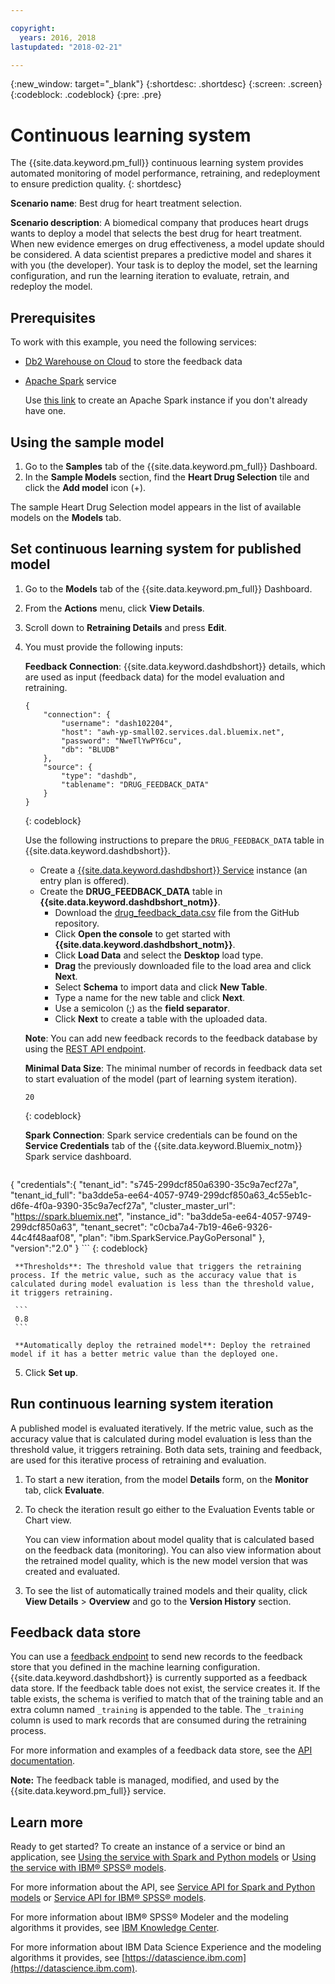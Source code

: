 ```yaml
---

copyright:
  years: 2016, 2018
lastupdated: "2018-02-21"

---
```


{:new_window: target="_blank"}
{:shortdesc: .shortdesc}
{:screen: .screen}
{:codeblock: .codeblock}
{:pre: .pre}

# Continuous learning system

The {{site.data.keyword.pm_full}} continuous learning system provides automated monitoring of model performance, retraining, and redeployment to ensure prediction quality.
{: shortdesc}

**Scenario name**: Best drug for heart treatment selection.

**Scenario description**: A biomedical company that produces heart drugs wants to deploy a model that selects the best drug for heart treatment. When new evidence emerges on drug effectiveness, a model update should be considered. A data scientist prepares a predictive model and shares it with you (the developer). Your task is to deploy the model, set the learning configuration, and run the learning iteration to evaluate, retrain, and redeploy the model.

## Prerequisites

To work with this example, you need the following services:

* [Db2 Warehouse on Cloud](https://console.bluemix.net/catalog/services/db2-warehouse-on-cloud) to store the feedback data
* [Apache Spark](https://console.bluemix.net/catalog/services/apache-spark) service

   Use [this link](https://console.bluemix.net/catalog/services/apache-spark) to create an Apache Spark instance if you don't already have one.

## Using the sample model

1. Go to the **Samples** tab of the {{site.data.keyword.pm_full}}
   Dashboard.
2. In the **Sample Models** section, find the **Heart Drug Selection**
   tile and click the **Add model** icon (+).

The sample Heart Drug Selection model appears in the list of available models on the **Models** tab.


## Set continuous learning system for published model

1.  Go to the **Models** tab of the {{site.data.keyword.pm_full}} Dashboard.
2.  From the **Actions** menu, click **View Details**.
3.  Scroll down to **Retraining Details** and press **Edit**.
4.  You must provide the following inputs:

    **Feedback Connection**: {{site.data.keyword.dashdbshort}} details, which are used as input (feedback data) for the model evaluation and retraining.

    ```
    {
        "connection": {
            "username": "dash102204",
            "host": "awh-yp-small02.services.dal.bluemix.net",
            "password": "NweTlYwPY6cu",
            "db": "BLUDB"
        },
        "source": {
            "type": "dashdb",
            "tablename": "DRUG_FEEDBACK_DATA"
        }
    }
    ```
    {: codeblock}

    Use the following instructions to prepare the  `DRUG_FEEDBACK_DATA` table in {{site.data.keyword.dashdbshort}}.
    
    - Create a [{{site.data.keyword.dashdbshort}} Service](https://console.bluemix.net/catalog/services/db2-warehouse-on-cloud/) instance (an entry plan is offered).
    - Create the **DRUG_FEEDBACK_DATA** table in **{{site.data.keyword.dashdbshort_notm}}**.
      + Download the [drug_feedback_data.csv](https://raw.githubusercontent.com/pmservice/wml-sample-models/master/spark/drug-selection/data/drug_feedback_data.csv) file from the GitHub repository.
      + Click **Open the console** to get started with **{{site.data.keyword.dashdbshort_notm}}**.
      + Click **Load Data** and select the **Desktop** load type.
      + **Drag** the previously downloaded file to the load area and click **Next**.
      + Select **Schema** to import data and click **New Table**.
      + Type a name for the new table and click **Next**.
      + Use a semicolon (;) as the **field separator**.
      + Click **Next** to create a table with the uploaded data.

     **Note**: You can add new feedback records to the feedback database by using the [REST API endpoint](http://watson-ml-api.mybluemix.net/#!/Published32Models/post_v3_wml_instances_instance_id_published_models_published_model_id_feedback).

     **Minimal Data Size**: The minimal number of records in feedback data set to start evaluation of the model (part of learning system iteration).

     ```
     20
     ```
     {: codeblock}

     **Spark Connection**: Spark service credentials can be found on the **Service Credentials** tab of the {{site.data.keyword.Bluemix_notm}} Spark service dashboard.

     ```
{
    "credentials":{
      "tenant_id": "s745-299dcf850a6390-35c9a7ecf27a",
      "tenant_id_full": "ba3dde5a-ee64-4057-9749-299dcf850a63_4c55eb1c-d6fe-4f0a-9390-35c9a7ecf27a",
      "cluster_master_url": "https://spark.bluemix.net",
      "instance_id": "ba3dde5a-ee64-4057-9749-299dcf850a63",
      "tenant_secret": "c0cba7a4-7b19-46e6-9326-44c4f48aaf08",
      "plan": "ibm.SparkService.PayGoPersonal"
    },
    "version":"2.0"
}
     ```
     {: codeblock}

     **Thresholds**: The threshold value that triggers the retraining process. If the metric value, such as the accuracy value that is calculated during model evaluation is less than the threshold value, it triggers retraining.

     ```
     0.8
     ```

     **Automatically deploy the retrained model**: Deploy the retrained model if it has a better metric value than the deployed one.

5.  Click **Set up**.

## Run continuous learning system iteration

A published model is evaluated iteratively. If the metric value, such as the accuracy value that is calculated during model evaluation is less than the threshold value, it triggers retraining. Both data sets, training and feedback, are used for this iterative process of retraining and evaluation.

1. To start a new iteration, from the model **Details** form, on the **Monitor** tab, click **Evaluate**.
3. To check the iteration result go either to the Evaluation Events table or Chart view. 

   You can view information about model quality that is calculated based on the feedback data (monitoring). You can also view information about the retrained model quality, which is the new model version that was created and evaluated.

4. To see the list of automatically trained models and their quality, click **View Details** > **Overview** and go to the **Version History** section.

## Feedback data store

You can use a [feedback endpoint](http://watson-ml-api.mybluemix.net/#!/Published32Models/post_v3_wml_instances_instance_id_published_models_published_model_id_feedback) to send new records to the feedback store that you defined in the machine learning configuration. {{site.data.keyword.dashdbshort}} is currently supported as a feedback data store. If the feedback table does not exist, the service creates it. If the table exists, the schema is verified to match that of the training table and an extra column named `_training` is appended to the table. The `_training` column is used to mark records that are consumed during the retraining process.

For more information and examples of a feedback data store, see the [API documentation](pm_service_api_spark_learning_system.html).

**Note:** The feedback table is managed, modified, and used by the {{site.data.keyword.pm_full}} service.

## Learn more

Ready to get started? To create an instance of a service or bind
an application, see [Using the service with Spark and Python models](using_pm_service_dsx.html) or
[Using the service with IBM® SPSS® models](using_pm_service.html).

For more information about the API, see [Service API for Spark and Python models](pm_service_api_spark.html) or [Service
API for IBM® SPSS® models](pm_service_api_spss.html).

For more information about IBM® SPSS® Modeler and the modeling algorithms it
provides, see [IBM Knowledge Center](https://www.ibm.com/support/knowledgecenter/SS3RA7).

For more information about IBM Data Science Experience and the modeling
algorithms it provides, see [https://datascience.ibm.com](https://datascience.ibm.com).
